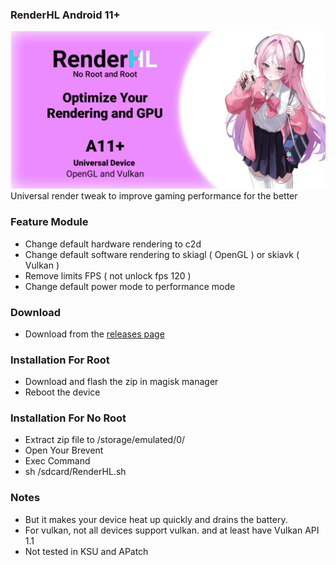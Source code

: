 ### RenderHL Android 11+
![Banner](https://github.com/sanndyrmdhn/RenderHL/blob/main/Banner.png)
Universal render tweak to improve gaming performance for the better

### Feature Module
- Change default hardware rendering to c2d
- Change default software rendering to skiagl ( OpenGL ) or skiavk ( Vulkan )
- Remove limits FPS ( not unlock fps 120 )
- Change default power mode to performance mode

### Download
- Download from the [releases page](https://github.com/sanndyrmdhn/RenderHL/releases/)

### Installation For Root
- Download and flash the zip in magisk manager
- Reboot the device

### Installation For No Root
- Extract zip file to /storage/emulated/0/
- Open Your Brevent
- Exec Command
- sh /sdcard/RenderHL.sh

### Notes
- But it makes your device heat up quickly and drains the battery.
- For vulkan, not all devices support vulkan. and at least have Vulkan API 1.1
- Not tested in KSU and APatch
